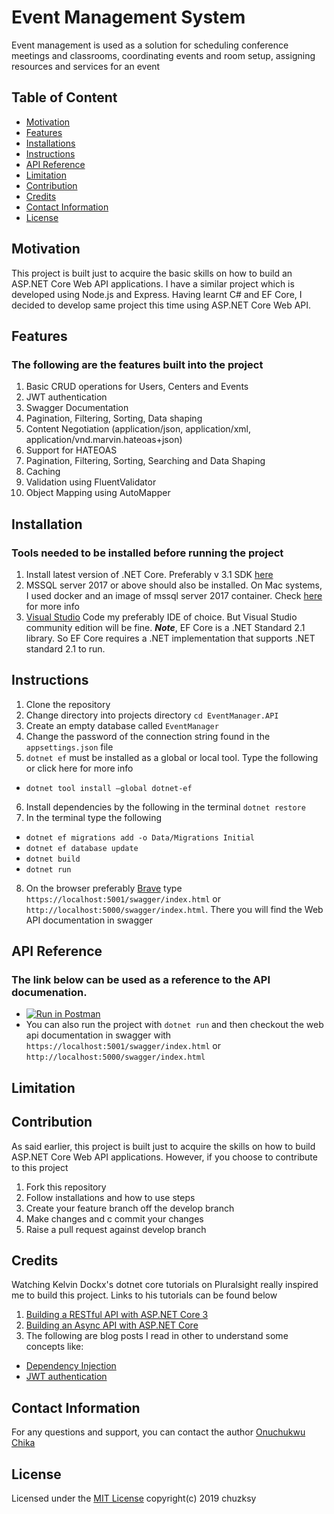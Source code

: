 # Event Management System
Event management is used as a solution for scheduling conference meetings and classrooms, coordinating events and room setup, assigning resources and services for an event

## Table of Content

-   [Motivation](https://github.com/chuzksy-codeactive/EventManager/#motivation)
-   [Features](https://github.com/chuzksy-codeactive/EventManager/#features)
-   [Installations](https://github.com/chuzksy-codeactive/EventManager/#installations)
-   [Instructions](https://github.com/chuzksy-codeactive/EventManager/#instructions)
-   [API Reference](https://github.com/chuzksy-codeactive/EventManager/#api-reference)
-   [Limitation](https://github.com/chuzksy-codeactive/EventManager/#limitation)
-   [Contribution](https://github.com/chuzksy-codeactive/EventManager/#contribution)
-   [Credits](https://github.com/chuzksy-codeactive/EventManager/#credits)
-   [Contact Information](https://github.com/chuzksy-codeactive/EventManager/#contact-information)
-   [License](https://github.com/chuzksy-codeactive/EventManager/#license)

## Motivation
This project is built just to acquire the basic skills on how to build an ASP.NET Core Web API applications. 
I have a similar project which is developed using Node.js and Express. Having learnt C# and EF Core, I decided to develop same project this time using ASP.NET Core Web API. 

## Features
### The following are the features built into the project
1. Basic CRUD operations for Users, Centers and Events
2. JWT authentication
3. Swagger Documentation
4. Pagination, Filtering, Sorting, Data shaping
5. Content Negotiation (application/json, application/xml, application/vnd.marvin.hateoas+json)
6. Support for HATEOAS
7. Pagination, Filtering, Sorting, Searching and Data Shaping
8. Caching
9. Validation using FluentValidator
10. Object Mapping using AutoMapper

## Installation
### Tools needed to be installed before running the project
1. Install latest version of .NET Core. Preferably v 3.1 SDK [here](https://dotnet.microsoft.com/download)
2. MSSQL server 2017 or above should also be installed. On Mac systems, I used docker and an image of mssql server 2017 container. Check [here](https://database.guide/how-to-install-sql-server-on-a-mac/) for more info
3. [Visual Studio](https://visualstudio.microsoft.com/downloads/) Code my preferably IDE of choice. But Visual Studio community edition will be fine.
  ***Note***, EF Core is a .NET Standard 2.1 library. So EF Core requires a .NET implementation that supports .NET standard 2.1 to run. 

## Instructions
1. Clone the repository
2. Change directory into projects directory `cd EventManager.API`
3. Create an empty database called `EventManager`
4. Change the password of the connection string found in the `appsettings.json` file
5. `dotnet ef` must be installed as a global or local tool. Type the following or click here for more info
* `dotnet tool install —global dotnet-ef`
6. Install dependencies by the following in the terminal `dotnet restore`
7. In the terminal type the following
  * `dotnet ef migrations add -o Data/Migrations Initial`
  * `dotnet ef database update` 
  * `dotnet build`
  * `dotnet run`
8. On the browser preferably [Brave](https://brave.com/sua484) type `https://localhost:5001/swagger/index.html` or `http://localhost:5000/swagger/index.html`. There you will find the Web API documentation in swagger

## API Reference
### The link below can be used as a reference to the API documenation. 
  * [![Run in Postman](https://run.pstmn.io/button.svg)](https://documenter.getpostman.com/view/5716924/SWECVEib?version=latest)
  * You can also run the project with `dotnet run` and then checkout the web api documentation in swagger with `https://localhost:5001/swagger/index.html` or `http://localhost:5000/swagger/index.html`

## Limitation

## Contribution
As said earlier, this project is built just to acquire the skills on how to build ASP.NET Core Web API applications. However, if you choose to contribute to this project
1. Fork this repository
2. Follow installations and how to use steps
3. Create your feature branch off the develop branch
4. Make changes and c commit your changes
5. Raise a pull request against develop branch

## Credits
Watching Kelvin Dockx's dotnet core tutorials on Pluralsight really inspired me to build this project. Links to his tutorials can be found below
1. [Building a RESTful API with ASP.NET Core 3](https://app.pluralsight.com/library/courses/asp-dot-net-core-3-restful-api-building/)
2. [Building an Async API with ASP.NET Core](https://app.pluralsight.com/library/courses/building-async-api-aspdotnet-core/)
3. The following are blog posts I read in other to understand some concepts like:
  * [Dependency Injection](https://medium.com/volosoft/asp-net-core-dependency-injection-best-practices-tips-tricks-c6e9c67f9d96)
  * [JWT authentication](https://jasonwatmore.com/post/2019/10/11/aspnet-core-3-jwt-authentication-tutorial-with-example-api)

## Contact Information
For any questions and support, you can contact the author [Onuchukwu Chika](mailto:onuchukwu.chika@andela.com)

## License
Licensed under the [MIT License](https://github.com/chuzksy-codeactive/EventManager/blob/master/LICENSE) copyright(c) 2019 chuzksy